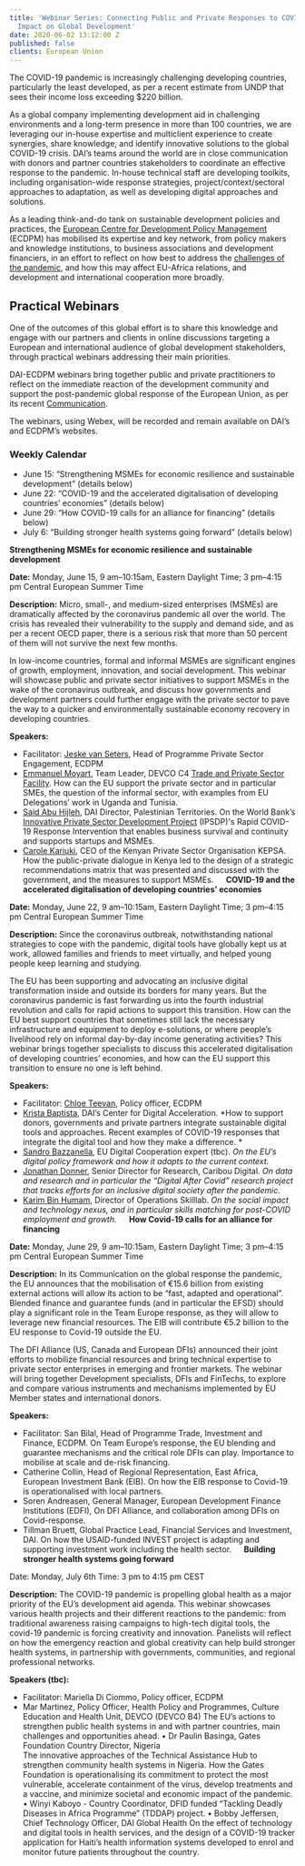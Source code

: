 ```yaml
---
title: 'Webinar Series: Connecting Public and Private Responses to COVID-19 and its
  Impact on Global Development'
date: 2020-06-02 13:12:00 Z
published: false
clients: European Union
---
```


The COVID-19 pandemic is increasingly challenging developing countries, particularly the least developed, as per a recent estimate from UNDP that sees their income loss exceeding $220 billion.

As a global company implementing development aid in challenging environments and a long-term presence in more than 100 countries, we are leveraging our in-house expertise and multiclient experience to create synergies, share knowledge, and identify innovative solutions to the global COVID-19 crisis. DAI’s teams around the world are in close communication with donors and partner countries stakeholders to coordinate an effective response to the pandemic. In-house technical staff are developing toolkits, including organisation-wide response strategies, project/context/sectoral approaches to adaptation, as well as developing digital approaches and solutions.

As a leading think-and-do tank on sustainable development policies and practices, the [European Centre for Development Policy Management](https://ecdpm.org/) (ECDPM) has mobilised its expertise and key network, from policy makers and knowledge institutions, to business associations and development financiers, in an effort to reflect on how best to address the [challenges of the pandemic](https://ecdpm.org/dossiers/covid-19-international-cooperation/), and how this may affect EU-Africa relations, and development and international cooperation more broadly. 

## Practical Webinars 

One of the outcomes of this global effort is to share this knowledge and engage with our partners and clients in online discussions targeting a European and international audience of global development stakeholders, through practical webinars addressing their main priorities. 

DAI-ECDPM webinars bring together public and private practitioners to reflect on the immediate reaction of the development community and support the post-pandemic global response of the European Union, as per its recent [Communication](https://ec.europa.eu/international-partnerships/system/files/joint-comm-2020-eu-global-response_en.pdf). 

The webinars, using Webex, will be recorded and remain available on DAI’s and ECDPM’s websites. 

### Weekly Calendar
 
* June 15: “Strengthening MSMEs for economic resilience and sustainable development” (details below) 
* June 22: “COVID-19 and the accelerated digitalisation of developing countries’ economies” (details below) 
* June 29: “How COVID-19 calls for an alliance for financing” (details below) 
* July 6: “Building stronger health systems going forward” (details below) 

**Strengthening MSMEs for economic resilience and sustainable development**

**Date:** Monday, June 15, 9 am–10:15am, Eastern Daylight Time; 3 pm–4:15 pm Central European Summer Time 

**Description:** Micro, small-, and medium-sized enterprises (MSMEs) are dramatically affected by the coronavirus pandemic all over the world. The crisis has revealed their vulnerability to the supply and demand side, and as per a recent OECD paper, there is a serious risk that more than 50 percent of them will not survive the next few months. 

In low-income countries, formal and informal MSMEs are significant engines of growth, employment, innovation, and social development. This webinar will showcase public and private sector initiatives to support MSMEs in the wake of the coronavirus outbreak, and discuss how governments and development partners could further engage with the private sector to pave the way to a quicker and environmentally sustainable economy recovery in developing countries. 

**Speakers:**
* Facilitator: [Jeske van Seters](https://ecdpm.org/people/jeskevanseters/), Head of Programme Private Sector Engagement, ECDPM 
* [Emmanuel Moyart](https://www.linkedin.com/in/emmanuel-moyart-7305aa27/?locale=en_US), Team Leader, DEVCO C4 [Trade and Private Sector Facility](https://www.dai.com/our-work/projects/worldwide-trade-private-sector-development-and-engagement-and-regional-integration-facility). How can the EU support the private sector and in particular SMEs, the question of the informal sector, with examples from EU Delegations’ work in Uganda and Tunisia. 
* [Said Abu Hijleh](https://www.dai.com/who-we-are/our-team/said-abu-hijleh), DAI Director, Palestinian Territories. On the World Bank’s [Innovative Private Sector Development Project](https://www.dai.com/our-work/projects/palestine-innovative-private-sector-development-project-ipsdp) (IPSDP)'s Rapid COVID-19 Response Intervention that enables business survival and continuity and supports startups and MSMEs. 
* [Carole Kariuki](https://kepsa.or.ke/team/carole-kariuki/), CEO of the Kenyan Private Sector Organisation KEPSA. How the public-private dialogue in Kenya led to the design of a strategic recommendations matrix that was presented and discussed with the government, and the measures to support MSMEs. 
 
**COVID-19 and the accelerated digitalisation of developing countries’ economies**

**Date:** Monday, June 22, 9 am–10:15am, Eastern Daylight Time; 3 pm–4:15 pm Central European Summer Time

**Description:** Since the coronavirus outbreak, notwithstanding national strategies to cope with the pandemic, digital tools have globally kept us at work, allowed families and friends to meet virtually, and helped young people keep learning and studying. 

The EU has been supporting and advocating an inclusive digital transformation inside and outside its borders for many years. But the coronavirus pandemic is fast forwarding us into the fourth industrial revolution and calls for rapid actions to support this transition. 
How can the EU best support countries that sometimes still lack the necessary infrastructure and equipment to deploy e-solutions, or where people’s livelihood rely on informal day-by-day income generating activities? This webinar brings together specialists to discuss this accelerated digitalisation of developing countries’ economies, and how can the EU support this transition to ensure no one is left behind. 

**Speakers:**

* Facilitator: [Chloe Teevan](https://ecdpm.org/people/chloe-teevan/), Policy officer, ECDPM
* [Krista Baptista,](https://www.dai.com/who-we-are/our-team/krista-baptista) DAI’s Center for Digital Acceleration. *How to support donors, governments and private partners integrate sustainable digital tools and approaches. Recent examples of COVID-19 responses that integrate the digital tool and how they make a difference. *
* [Sandro Bazzanella](https://www.linkedin.com/in/bazzanella/?originalSubdomain=be), EU Digital Cooperation expert (tbc). *On the EU’s digital policy framework and how it adapts to the current context.* 
* [Jonathan Donner](https://www.cariboudigital.net/advisor/jonathan-donner/), Senior Director for Research, Caribou Digital. *On data and research and in particular the “Digital After Covid” research project that tracks efforts for an inclusive digital society after the pandemic.*  
* [Karim Bin Humam](https://www.linkedin.com/in/karim-bin-humam-05b23b61/), Director of Operations Skilllab. *On the social impact and technology nexus, and in particular skills matching for post-COVID employment and growth.* 
 
**How Covid-19 calls for an alliance for financing**

**Date:** Monday, June 29, 9 am–10:15am, Eastern Daylight Time; 3 pm–4:15 pm Central European Summer Time 

**Description:** In its Communication on the global response the pandemic, the EU announces that the mobilisation of €15.6 billion from existing external actions will allow its action to be “fast, adapted and operational”. Blended finance and guarantee funds (and in particular the EFSD) should play a significant role in the Team Europe response, as they will allow to leverage new financial resources. The EIB will contribute €5.2 billion to the EU response to Covid-19 outside the EU.

The DFI Alliance (US, Canada and European DFIs) announced their joint efforts to mobilize financial resources and bring technical expertise to private sector enterprises in emerging and frontier markets. 
The webinar will bring together Development specialists, DFIs and FinTechs, to explore and compare various instruments and mechanisms implemented by EU Member states and international donors.

**Speakers:**

* Facilitator: San Bilal, Head of Programme Trade, Investment and Finance, ECDPM. On Team Europe’s response, the EU blending and guarantee mechanisms and the critical role DFIs can play. Importance to mobilise at scale and de-risk financing. 
* Catherine Collin, Head of Regional Representation, East Africa, European Investment Bank (EIB). On how the EIB response to Covid-19 is operationalised with local partners.
* Soren Andreasen, General Manager, European Development Finance Institutions (EDFI), On DFI Alliance, and collaboration among DFIs on Covid-response.
* Tillman Bruett, Global Practice Lead, Financial Services and Investment, DAI. On how the USAID-funded INVEST project is adapting and supporting investment work including the health sector. 
 
**Building stronger health systems going forward**

Date: Monday, July 6th
Time: 3 pm to 4:15 pm CEST

**Description:** The COVID-19 pandemic is propelling global health as a major priority of the EU’s development aid agenda. This webinar showcases various health projects and their different reactions to the pandemic: from traditional awareness raising campaigns to high-tech digital tools, the covid-19 pandemic is forcing creativity and innovation. Panelists will reflect on how the emergency reaction and global creativity can help build stronger health systems, in partnership with governments, communities, and regional professional networks. 

**Speakers (tbc):**

* Facilitator: Mariella Di Ciommo, Policy officer, ECDPM 
* Mar Martinez, Policy Officer, Health Policy and Programmes, Culture Education and Health Unit, DEVCO (DEVCO B4) 
The EU’s actions to strengthen public health systems in and with partner countries, main challenges and opportunities ahead.
•	Dr Paulin Basinga, Gates Foundation Country Director, Nigeria  
The innovative approaches of the Technical Assistance Hub to strengthen community health systems in Nigeria. How the Gates Foundation is operationalising its commitment to protect the most vulnerable, accelerate containment of the virus, develop treatments and a vaccine, and minimize societal and economic impact of the pandemic. 
•	Winyi Kaboyo - Country Coordinator, DFID funded “Tackling Deadly Diseases in Africa Programme” (TDDAP) project. 
•	Bobby Jeffersen, Chief Technology Officer, DAI Global Health 
On the effect of technology and digital tools in health services, and the design of a COVID-19 tracker application for Haiti’s health information systems developed to enrol and monitor future patients throughout the country.